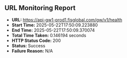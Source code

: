 ## URL Monitoring Report

- **URL:** https://api-gw1-prod1.fisglobal.com/gw/v1/health
- **Start Time:** 2025-05-22T17:50:09.223880
- **End Time:** 2025-05-22T17:50:09.370074
- **Total Time Taken:** 0.146194 seconds
- **HTTP Status Code:** 200
- **Status:** Success
- **Failure Reason:** N/A

